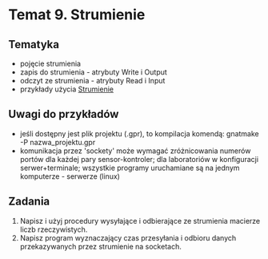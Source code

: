 # Temat 9. Strumienie

## Tematyka
* pojęcie strumienia
* zapis do strumienia - atrybuty Write i Output
* odczyt ze strumienia - atrybuty Read i Input
* przykłady użycia [Strumienie](http://home.agh.edu.pl/~jpi/download/ada/KursAdaStrumienie.zip)
## Uwagi do przykładów
* jeśli dostępny jest plik projektu (.gpr), to kompilacja komendą: gnatmake -P nazwa_projektu.gpr
* komunikacja przez 'sockety' może wymagać zróżnicowania numerów portów dla każdej pary sensor-kontroler; dla laboratoriów w konfiguracji serwer+terminale; wszystkie programy uruchamiane są na jednym komputerze - serwerze (linux)

## Zadania
1. Napisz i użyj procedury wysyłające i odbierające ze strumienia macierze liczb rzeczywistych.
2. Napisz program wyznaczający czas przesyłania i odbioru danych przekazywanych przez strumienie na socketach.